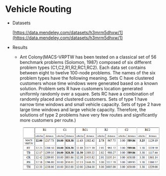 # Vehicle Routing

* Datasets

  [https://data.mendeley.com/datasets/h3mrm5dhxw/1](https://data.mendeley.com/datasets/h3mrm5dhxw/1)
* Results

  * Ant Colony(MACS-VRPTW has been tested on a classical set of 56 benchmark problems
    (Solomon, 1987) composed of six different problem types (C1,C2,R1,R2,RC1,RC2).
    Each data set contains between eight to twelve 100-node problems. The names
    of the six problem types have the following meaning. Sets C have clustered
    customers whose time windows were generated based on a known solution.
    Problem sets R have customers location generated uniformly randomly over
    a square. Sets RC have a combination of randomly placed and clustered customers.
    Sets of type 1 have narrow time windows and small vehicle capacity. Sets
    of type 2 have large time windows and large vehicle capacity. Therefore,
    the solutions of type 2 problems have very few routes and significantly
    more customers per route.)


    ![./Figures/antcolony](./Figures/results_ant_colony.png)

